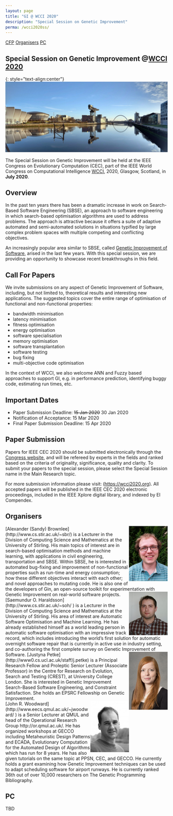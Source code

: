 ```yaml
---
layout: page
title: "GI @ WCCI 2020"
description: "Special Session on Genetic Improvement"
perma: /wcci2020ss/
---
```


[CFP](#call-for-papers)
[Organisers](#organisers)
[PC](#pc)

## **Special Session on Genetic Improvement @[WCCI 2020](https://wcci2020.org)**

{: style="text-align:center"}
![](./misc_images/wcci2020glasgow.jpeg)

The Special Session on Genetic Improvement will be held at the IEEE Congress on Evolutionary Computation (CEC), part of the IEEE World Congress on Computational Intelligence [WCCI](https://wcci2020.org), 2020, Glasgow, Scotland, in **July 2020**. 

## Overview
In the past ten years there has been a dramatic increase in work on Search-Based Software Engineering (SBSE), an approach to software engineering in which search-based optimisation algorithms are used to address problems. The approach is attractive because it offers a suite of adaptive automated and semi-automated solutions in situations typified by large complex problem spaces with multiple competing and conflicting objectives. 

An increasingly popular area similar to SBSE, called  [Genetic Improvement of Software](./faq.html), arised in the last few years. With this special session, we are providing an opportunity to showcase recent breakthroughs in this field.

## Call For Papers


We invite submissions on any aspect of Genetic Improvement of Software, including, but not limited to, theoretical results and interesting new applications. The suggested topics cover the entire range of optimisation of functional and non-functional properties:
- bandwidth minimisation
- latency minimisation
- fitness optimisation
- energy optimisation
- software specialisation
- memory optimisation
- software transplantation
- software testing
- bug fixing
- multi-objective code optimisation

In the context of WCCI, we also welcome ANN and Fuzzy based approaches to support GI, e.g. in performance prediction, identifying buggy code, estimating run times, etc.

## Important Dates

 - Paper Submission Deadline: <strike>15 Jan 2020</strike> 30 Jan 2020
 - Notification of Acceptance: 15 Mar 2020
 - Final Paper Submission Deadline: 15 Apr 2020

## Paper Submission

Papers for IEEE CEC 2020 should be submitted electronically through the [Congress website](https://wcci2020.org/calls/#call-for-papers), and will be refereed by experts in the fields and ranked based on the criteria of originality, significance, quality and clarity. To submit your papers to the special session, please select the Special Session name in the Main Research topic.

For more submission information please visit: (https://wcci2020.org). All accepted papers will be published in the IEEE CEC 2020 electronic proceedings, included in the IEEE Xplore digital library, and indexed by EI Compendex.

## Organisers

<img align="right"  alt="drawing" width="120px" src="./profile_images/sandy.jpg">
[Alexander (Sandy) Brownlee](http://www.cs.stir.ac.uk/~sbr/) is a Lecturer in the Division of Computing Science and Mathematics at the University of Stirling. His main topics of interest are in search-based optimisation methods and machine learning, with applications in civil engineering, transportation and SBSE. Within SBSE, he is interested in automated bug-fixing and improvement of non-functional properties such as run-time and energy consumption; how these different objectives interact with each other; and novel approaches to mutating code. He is also one of the developers of Gin, an open-source toolkit for experimentation with Genetic Improvement on real-world software projects.

<img align="right"  alt="drawing" width="120px" src="./profile_images/sami.jpg">
[Saemundur O. Haraldsson](http://www.cs.stir.ac.uk/~soh/ ) is a Lecturer in the Division of Computing Science and Mathematics at the University of Stirling. His area of interest are Automatic Software Optimisation and Machine Learning. He has already established himself as a world leading person in automatic software optimisation with an impressive track record, which includes introducing the world’s first solution for automatic overnight software repair that is currently in active use in industry setting, and co-authoring the first complete survey on Genetic Improvement of Software.


<img align="right"  alt="drawing" width="120px" src="./profile_images/justyna.jpg">
[Justyna Petke](http://www0.cs.ucl.ac.uk/staff/j.petke) is a Principal Research Fellow and Proleptic Senior Lecturer (Associate Professor) in the Centre for Research on Evolution, Search and Testing (CREST), at University College London. She is interested in Genetic Improvement Search-Based Software Engineering, and Constraint Satisfaction. She holds an EPSRC Fellowship on Genetic Improvement.

<br>

<img align="right"  alt="drawing" width="120px" src="./profile_images/john.jpg">
[John R. Woodward](http://www.eecs.qmul.ac.uk/~jwoodward/ ) is a Senior Lecturer at QMUL and head of the Operational Research Group http://or.qmul.ac.uk/. He has organized workshops at GECCO including Metaheuristic Design Patterns and ECADA, Evolutionary Computation for the Automated Design of Algorithms which has run for 8 years. He has also given tutorials on the same topic at PPSN, CEC, and GECCO. He currently holds a grant examining how Genetic Improvement techniques can be used to adapt scheduling software for airport runways. He is currently ranked 36th out of over 10,000 researchers on The Genetic Programming Bibliography.

## PC

TBD

